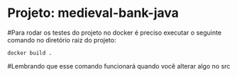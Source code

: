# Projeto: medieval-bank-java

#Para rodar os testes do projeto no docker é preciso executar o seguinte comando no diretório raiz do projeto:

`docker build .`

#Lembrando que esse comando funcionará quando você alterar algo no src 

